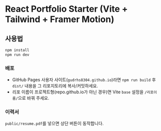 # React Portfolio Starter (Vite + Tailwind + Framer Motion)

## 사용법
```bash
npm install
npm run dev
```

### 배포
- GitHub Pages 사용자 사이트(`gudrhs8304.github.io`)라면 `npm run build` 후 `dist/` 내용을 그 리포지토리에 복사/커밋하세요.
- 리포 이름이 프로젝트형(repo.github.io가 아닌 경우)면 Vite `base` 설정을 `/리포이름/`으로 바꿔 주세요.

### 이력서
`public/resume.pdf`를 넣으면 상단 버튼이 동작합니다.
